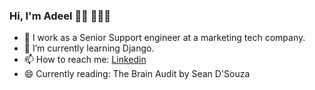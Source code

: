 ### Hi, I'm Adeel 👋🏽 👨🏽‍💻


- 🔭 I work as a Senior Support engineer at a marketing tech company.
- 🌱 I’m currently learning Django.
- 📫 How to reach me: [Linkedin](https://uk.linkedin.com/in/adeel0o0)
- 😄 Currently reading: The Brain Audit by Sean D'Souza

